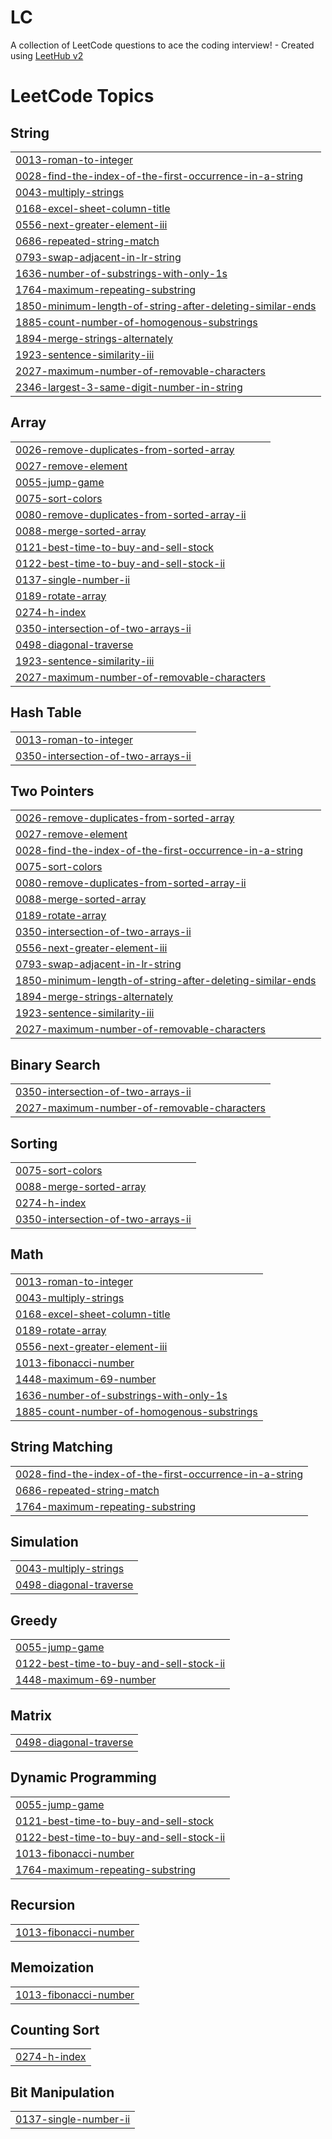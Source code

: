 # LC
A collection of LeetCode questions to ace the coding interview! - Created using [LeetHub v2](https://github.com/arunbhardwaj/LeetHub-2.0)

<!---LeetCode Topics Start-->
# LeetCode Topics
## String
|  |
| ------- |
| [0013-roman-to-integer](https://github.com/vasu-goswami/LC/tree/master/0013-roman-to-integer) |
| [0028-find-the-index-of-the-first-occurrence-in-a-string](https://github.com/vasu-goswami/LC/tree/master/0028-find-the-index-of-the-first-occurrence-in-a-string) |
| [0043-multiply-strings](https://github.com/vasu-goswami/LC/tree/master/0043-multiply-strings) |
| [0168-excel-sheet-column-title](https://github.com/vasu-goswami/LC/tree/master/0168-excel-sheet-column-title) |
| [0556-next-greater-element-iii](https://github.com/vasu-goswami/LC/tree/master/0556-next-greater-element-iii) |
| [0686-repeated-string-match](https://github.com/vasu-goswami/LC/tree/master/0686-repeated-string-match) |
| [0793-swap-adjacent-in-lr-string](https://github.com/vasu-goswami/LC/tree/master/0793-swap-adjacent-in-lr-string) |
| [1636-number-of-substrings-with-only-1s](https://github.com/vasu-goswami/LC/tree/master/1636-number-of-substrings-with-only-1s) |
| [1764-maximum-repeating-substring](https://github.com/vasu-goswami/LC/tree/master/1764-maximum-repeating-substring) |
| [1850-minimum-length-of-string-after-deleting-similar-ends](https://github.com/vasu-goswami/LC/tree/master/1850-minimum-length-of-string-after-deleting-similar-ends) |
| [1885-count-number-of-homogenous-substrings](https://github.com/vasu-goswami/LC/tree/master/1885-count-number-of-homogenous-substrings) |
| [1894-merge-strings-alternately](https://github.com/vasu-goswami/LC/tree/master/1894-merge-strings-alternately) |
| [1923-sentence-similarity-iii](https://github.com/vasu-goswami/LC/tree/master/1923-sentence-similarity-iii) |
| [2027-maximum-number-of-removable-characters](https://github.com/vasu-goswami/LC/tree/master/2027-maximum-number-of-removable-characters) |
| [2346-largest-3-same-digit-number-in-string](https://github.com/vasu-goswami/LC/tree/master/2346-largest-3-same-digit-number-in-string) |
## Array
|  |
| ------- |
| [0026-remove-duplicates-from-sorted-array](https://github.com/vasu-goswami/LC/tree/master/0026-remove-duplicates-from-sorted-array) |
| [0027-remove-element](https://github.com/vasu-goswami/LC/tree/master/0027-remove-element) |
| [0055-jump-game](https://github.com/vasu-goswami/LC/tree/master/0055-jump-game) |
| [0075-sort-colors](https://github.com/vasu-goswami/LC/tree/master/0075-sort-colors) |
| [0080-remove-duplicates-from-sorted-array-ii](https://github.com/vasu-goswami/LC/tree/master/0080-remove-duplicates-from-sorted-array-ii) |
| [0088-merge-sorted-array](https://github.com/vasu-goswami/LC/tree/master/0088-merge-sorted-array) |
| [0121-best-time-to-buy-and-sell-stock](https://github.com/vasu-goswami/LC/tree/master/0121-best-time-to-buy-and-sell-stock) |
| [0122-best-time-to-buy-and-sell-stock-ii](https://github.com/vasu-goswami/LC/tree/master/0122-best-time-to-buy-and-sell-stock-ii) |
| [0137-single-number-ii](https://github.com/vasu-goswami/LC/tree/master/0137-single-number-ii) |
| [0189-rotate-array](https://github.com/vasu-goswami/LC/tree/master/0189-rotate-array) |
| [0274-h-index](https://github.com/vasu-goswami/LC/tree/master/0274-h-index) |
| [0350-intersection-of-two-arrays-ii](https://github.com/vasu-goswami/LC/tree/master/0350-intersection-of-two-arrays-ii) |
| [0498-diagonal-traverse](https://github.com/vasu-goswami/LC/tree/master/0498-diagonal-traverse) |
| [1923-sentence-similarity-iii](https://github.com/vasu-goswami/LC/tree/master/1923-sentence-similarity-iii) |
| [2027-maximum-number-of-removable-characters](https://github.com/vasu-goswami/LC/tree/master/2027-maximum-number-of-removable-characters) |
## Hash Table
|  |
| ------- |
| [0013-roman-to-integer](https://github.com/vasu-goswami/LC/tree/master/0013-roman-to-integer) |
| [0350-intersection-of-two-arrays-ii](https://github.com/vasu-goswami/LC/tree/master/0350-intersection-of-two-arrays-ii) |
## Two Pointers
|  |
| ------- |
| [0026-remove-duplicates-from-sorted-array](https://github.com/vasu-goswami/LC/tree/master/0026-remove-duplicates-from-sorted-array) |
| [0027-remove-element](https://github.com/vasu-goswami/LC/tree/master/0027-remove-element) |
| [0028-find-the-index-of-the-first-occurrence-in-a-string](https://github.com/vasu-goswami/LC/tree/master/0028-find-the-index-of-the-first-occurrence-in-a-string) |
| [0075-sort-colors](https://github.com/vasu-goswami/LC/tree/master/0075-sort-colors) |
| [0080-remove-duplicates-from-sorted-array-ii](https://github.com/vasu-goswami/LC/tree/master/0080-remove-duplicates-from-sorted-array-ii) |
| [0088-merge-sorted-array](https://github.com/vasu-goswami/LC/tree/master/0088-merge-sorted-array) |
| [0189-rotate-array](https://github.com/vasu-goswami/LC/tree/master/0189-rotate-array) |
| [0350-intersection-of-two-arrays-ii](https://github.com/vasu-goswami/LC/tree/master/0350-intersection-of-two-arrays-ii) |
| [0556-next-greater-element-iii](https://github.com/vasu-goswami/LC/tree/master/0556-next-greater-element-iii) |
| [0793-swap-adjacent-in-lr-string](https://github.com/vasu-goswami/LC/tree/master/0793-swap-adjacent-in-lr-string) |
| [1850-minimum-length-of-string-after-deleting-similar-ends](https://github.com/vasu-goswami/LC/tree/master/1850-minimum-length-of-string-after-deleting-similar-ends) |
| [1894-merge-strings-alternately](https://github.com/vasu-goswami/LC/tree/master/1894-merge-strings-alternately) |
| [1923-sentence-similarity-iii](https://github.com/vasu-goswami/LC/tree/master/1923-sentence-similarity-iii) |
| [2027-maximum-number-of-removable-characters](https://github.com/vasu-goswami/LC/tree/master/2027-maximum-number-of-removable-characters) |
## Binary Search
|  |
| ------- |
| [0350-intersection-of-two-arrays-ii](https://github.com/vasu-goswami/LC/tree/master/0350-intersection-of-two-arrays-ii) |
| [2027-maximum-number-of-removable-characters](https://github.com/vasu-goswami/LC/tree/master/2027-maximum-number-of-removable-characters) |
## Sorting
|  |
| ------- |
| [0075-sort-colors](https://github.com/vasu-goswami/LC/tree/master/0075-sort-colors) |
| [0088-merge-sorted-array](https://github.com/vasu-goswami/LC/tree/master/0088-merge-sorted-array) |
| [0274-h-index](https://github.com/vasu-goswami/LC/tree/master/0274-h-index) |
| [0350-intersection-of-two-arrays-ii](https://github.com/vasu-goswami/LC/tree/master/0350-intersection-of-two-arrays-ii) |
## Math
|  |
| ------- |
| [0013-roman-to-integer](https://github.com/vasu-goswami/LC/tree/master/0013-roman-to-integer) |
| [0043-multiply-strings](https://github.com/vasu-goswami/LC/tree/master/0043-multiply-strings) |
| [0168-excel-sheet-column-title](https://github.com/vasu-goswami/LC/tree/master/0168-excel-sheet-column-title) |
| [0189-rotate-array](https://github.com/vasu-goswami/LC/tree/master/0189-rotate-array) |
| [0556-next-greater-element-iii](https://github.com/vasu-goswami/LC/tree/master/0556-next-greater-element-iii) |
| [1013-fibonacci-number](https://github.com/vasu-goswami/LC/tree/master/1013-fibonacci-number) |
| [1448-maximum-69-number](https://github.com/vasu-goswami/LC/tree/master/1448-maximum-69-number) |
| [1636-number-of-substrings-with-only-1s](https://github.com/vasu-goswami/LC/tree/master/1636-number-of-substrings-with-only-1s) |
| [1885-count-number-of-homogenous-substrings](https://github.com/vasu-goswami/LC/tree/master/1885-count-number-of-homogenous-substrings) |
## String Matching
|  |
| ------- |
| [0028-find-the-index-of-the-first-occurrence-in-a-string](https://github.com/vasu-goswami/LC/tree/master/0028-find-the-index-of-the-first-occurrence-in-a-string) |
| [0686-repeated-string-match](https://github.com/vasu-goswami/LC/tree/master/0686-repeated-string-match) |
| [1764-maximum-repeating-substring](https://github.com/vasu-goswami/LC/tree/master/1764-maximum-repeating-substring) |
## Simulation
|  |
| ------- |
| [0043-multiply-strings](https://github.com/vasu-goswami/LC/tree/master/0043-multiply-strings) |
| [0498-diagonal-traverse](https://github.com/vasu-goswami/LC/tree/master/0498-diagonal-traverse) |
## Greedy
|  |
| ------- |
| [0055-jump-game](https://github.com/vasu-goswami/LC/tree/master/0055-jump-game) |
| [0122-best-time-to-buy-and-sell-stock-ii](https://github.com/vasu-goswami/LC/tree/master/0122-best-time-to-buy-and-sell-stock-ii) |
| [1448-maximum-69-number](https://github.com/vasu-goswami/LC/tree/master/1448-maximum-69-number) |
## Matrix
|  |
| ------- |
| [0498-diagonal-traverse](https://github.com/vasu-goswami/LC/tree/master/0498-diagonal-traverse) |
## Dynamic Programming
|  |
| ------- |
| [0055-jump-game](https://github.com/vasu-goswami/LC/tree/master/0055-jump-game) |
| [0121-best-time-to-buy-and-sell-stock](https://github.com/vasu-goswami/LC/tree/master/0121-best-time-to-buy-and-sell-stock) |
| [0122-best-time-to-buy-and-sell-stock-ii](https://github.com/vasu-goswami/LC/tree/master/0122-best-time-to-buy-and-sell-stock-ii) |
| [1013-fibonacci-number](https://github.com/vasu-goswami/LC/tree/master/1013-fibonacci-number) |
| [1764-maximum-repeating-substring](https://github.com/vasu-goswami/LC/tree/master/1764-maximum-repeating-substring) |
## Recursion
|  |
| ------- |
| [1013-fibonacci-number](https://github.com/vasu-goswami/LC/tree/master/1013-fibonacci-number) |
## Memoization
|  |
| ------- |
| [1013-fibonacci-number](https://github.com/vasu-goswami/LC/tree/master/1013-fibonacci-number) |
## Counting Sort
|  |
| ------- |
| [0274-h-index](https://github.com/vasu-goswami/LC/tree/master/0274-h-index) |
## Bit Manipulation
|  |
| ------- |
| [0137-single-number-ii](https://github.com/vasu-goswami/LC/tree/master/0137-single-number-ii) |
<!---LeetCode Topics End-->